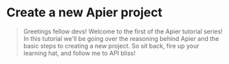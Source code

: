 # Create a new Apier project

> Greetings fellow devs! Welcome to the first of the Apier tutorial series! In
> this tutorial we'll be going over the reasoning behind Apier and the basic
> steps to creating a new project. So sit back, fire up your learning hat, and
> follow me to API bliss!
